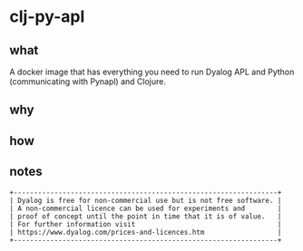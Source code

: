 # clj-py-apl

## what

A docker image that has everything you need to run Dyalog APL and Python (communicating with Pynapl) and Clojure.

## why


## how

## notes

```
+-----------------------------------------------------------------+
| Dyalog is free for non-commercial use but is not free software. |
| A non-commercial licence can be used for experiments and        |
| proof of concept until the point in time that it is of value.   |
| For further information visit                                   |
| https://www.dyalog.com/prices-and-licences.htm                  |
+-----------------------------------------------------------------+
```
